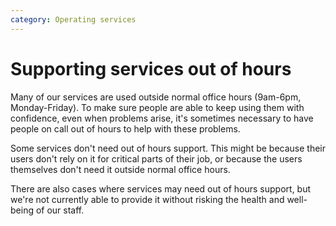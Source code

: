 ```yaml
---
category: Operating services
---
```

# Supporting services out of hours

Many of our services are used outside normal office hours (9am-6pm, Monday-Friday). To make sure people are able to keep using them with confidence, even when problems arise, it's sometimes necessary to have people on call out of hours to help with these problems.

Some services don't need out of hours support. This might be because their users don't rely on it for critical parts of their job, or because the users themselves don't need it outside normal office hours.

There are also cases where services may need out of hours support, but we're not currently able to provide it without risking the health and well-being of our staff.
